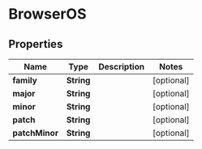 
# BrowserOS

## Properties
Name | Type | Description | Notes
------------ | ------------- | ------------- | -------------
**family** | **String** |  |  [optional]
**major** | **String** |  |  [optional]
**minor** | **String** |  |  [optional]
**patch** | **String** |  |  [optional]
**patchMinor** | **String** |  |  [optional]



